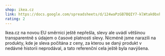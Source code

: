 ```yaml
---
shop: ikea.cz
link: https://docs.google.com/spreadsheets/d/124waPzGB7BQIY7-klWtak0bxhBaujLUUhlQsh0iUSps/edit#gid=0
rating: 2
---
```


Ikea.cz na novou EU směrnici ještě nepřešla, slevy ale uvádí většinou transparentně s údajem o časové platnosti slevy. Nicméně jsme narazili na produkty, kde je sleva počítána z ceny, za kterou se daný produkt v nedávné historii neprodával, a tato referenční cela ještě byla navýšena.
